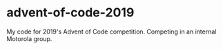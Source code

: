 # advent-of-code-2019
My code for 2019's Advent of Code competition. Competing in an internal Motorola group. 
